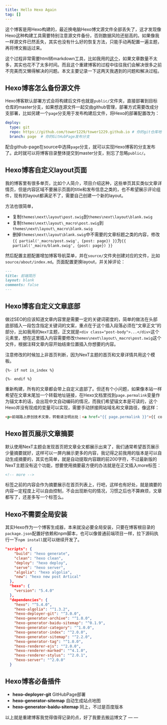 ```yaml
---
title: Hello Hexo Again
tag: []
---
```



这个博客是用Hexo构建的，最近换电脑Hexo博文源文件全部丢失了，这才发现像Hexo这种构建工具需要特别注意源文件备份，否则数据风险还挺高的。如果像我一样源文件已然丢失，其实也没有什么好的恢复方法，只能手动再配置一遍主题，再将博文搬运过来。

这个过程非常需要html转markdown工具，比如我用的[这个](https://devtool.tech/html-md)，如果文章数量不太多，其实也花不了太多时间。而且这个重建博客的过程中往往我们会解决很多之前不完美而又懒得解决的问题。本文主要记录一下这两天我遇到的问题和解决过程。

<!-- more -->

## Hexo博客怎么备份源文件

Hexo博客默认部署方式会将构建后文件也就是`public/`文件夹，直接部署到目标仓库的master分支，如果想连源文件一起交由github管理，部署方式需要改成分支部署，比如另建一个`page`分支用于发布构建后文件，将Hexo的部署配置改为：

```yml
deploy:
  type: git
  repo: https://github.com/tower1229/tower1229.github.io # 你的git仓库地址
  branch: page  # 你的GitHubPage发布分支
```

配合github-page在source中选择`page`分支，就可以实现Hexo博客的分支发布了。此时就可以将博客目录整体提交到master分支，别忘了忽略`public/`。

## Hexo博客自定义layout页面

我的博客里有很多单页，比如个人简介，项目介绍这种，这些单页其实类似文章详情页，但是内容区域不要展示页面的title和发布信息之类的，也不希望展示评论组件，现有的layout都满足不了，需要自己创建一个新的layout。

方法也很简单，

- 复制`themes\next\layout\post.swig`到`themes\next\layout\blank.swig`
- 复制`themes\next\layout\_macro\post.swig`到`themes\next\layout\_macro\blank.swig`
- 删掉`themes\next\layout\blank.swig`中不需要的文章标题之类的内容，修改`{{ partial('_macro/post.swig', {post: page}) }}`为`{{ partial('_macro/blank.swig', {post: page}) }}`

然后配置主题配置增加博客导航菜单，并在`source/`文件夹创建对应的文件，比如`source/about/index.md`。页面配置更换layout，并关掉评论：

```markdown
---
title: 前端简历
layout: blank
comments: false
---
```

## Hexo博客自定义文章底部

做过SEO的应该知道文章内容里是需要一定的关键词密度的，简单的做法在头部底部插入一段包含指定关键词的文案，重点在于这个插入段落必须在“文章正文”的部分，比如我用的`NexT`主题，正文就是`<div class="post-body">...</div>`这个元素里，想在这里插入内容需要修改`themes\next\layout\_macro\post.swig`这个文件，根据注释文章内容开始结束位置插入你想要的内容。

注意修改的时候加上非首页判断，因为NexT主题的首页和文章详情共用这个模板。

```swig
{%- if not is_index %}

{%- endif %}
```

重新构建，所有的文章都会带上自定义底部了。但还有个小问题，如果像本站一样希望在文章末尾加一个转载地址链接，在Hexo文档里找到`page.permalink`变量作为锚文本的话，会出现中文自动编码的情况，而我们希望锚文本是可读的，这个Hexo并没有现成的变量可以实现，需要手动拼接网站域名和文章路径，像这样：

```html
<p>前端路上原创技术文章，转载请注明出处：<a href="{{ page.permalink }}">{{ config.url }}/{{ page.path }}</a></p>
```

## Hexo首页展示文章摘要

默认使用NexT主题会发现首页把文章全文都展示出来了，我们通常希望首页展示少量摘要就好，这样可以一屏内展示更多的内容，我记得之前我用的版本是可以自动生成摘要的，其实也简单，就是自动提取内容跟的前200字符，不过最新版的NexT主题没有这个功能，想要使用摘要最方便的办法就是在正文插入more标签：

```html
<!-- more -->
```

标签之前的内容会作为摘要展示在首页列表上，行吧，这样也有好处，就是摘要的内容一定程度上可以自由控制，不会出现断句的情况，习惯之后也不算麻烦，文章都写了，还差多写一个标签么。

## Hexo不需要全局安装

其实Hexo作为一个博客生成器，本来就没必要全局安装，只要在博客根目录的`package.json`配置好依赖和npm脚本，也可以像普通前端项目一样，拉下源码执行一下`npm install`就可以继续开发了。

```json
"scripts": {
    "build": "hexo generate",
    "clean": "hexo clean",
    "deploy": "hexo deploy",
    "serve": "hexo server",
    "algolia": "hexo algolia",
    "new": "hexo new post Artical"
  },
  "hexo": {
    "version": "5.4.0"
  },
  "dependencies": {
    "hexo": "^5.4.0",
    "hexo-algolia": "^1.3.2",
    "hexo-deployer-git": "^3.0.0",
    "hexo-generator-archive": "^1.0.0",
    "hexo-generator-baidu-sitemap": "^0.1.9",
    "hexo-generator-category": "^1.0.0",
    "hexo-generator-index": "^2.0.0",
    "hexo-generator-sitemap": "^2.2.0",
    "hexo-generator-tag": "^1.0.0",
    "hexo-renderer-ejs": "^2.0.0",
    "hexo-renderer-marked": "^4.1.0",
    "hexo-renderer-stylus": "^2.0.1",
    "hexo-server": "^2.0.0"
  }
```

## Hexo博客必备插件

- **hexo-deployer-git** GitHubPage部署
- **hexo-generator-sitemap** 自动生成站点地图
- **hexo-generator-baidu-sitemap** 同上，不过是百度版本

以上就是重建博客我觉得值得记录的点，好了我要去搬运博文了 — —
